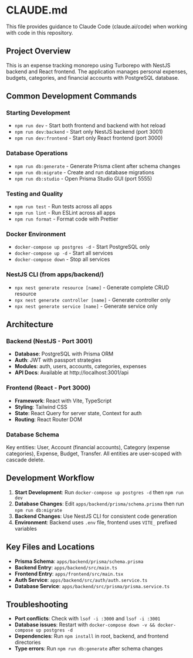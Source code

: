 # CLAUDE.md

This file provides guidance to Claude Code (claude.ai/code) when working with code in this repository.

## Project Overview

This is an expense tracking monorepo using Turborepo with NestJS backend and React frontend. The application manages personal expenses, budgets, categories, and financial accounts with PostgreSQL database.

## Common Development Commands

### Starting Development
- `npm run dev` - Start both frontend and backend with hot reload
- `npm run dev:backend` - Start only NestJS backend (port 3001)
- `npm run dev:frontend` - Start only React frontend (port 3000)

### Database Operations
- `npm run db:generate` - Generate Prisma client after schema changes
- `npm run db:migrate` - Create and run database migrations
- `npm run db:studio` - Open Prisma Studio GUI (port 5555)

### Testing and Quality
- `npm run test` - Run tests across all apps
- `npm run lint` - Run ESLint across all apps
- `npm run format` - Format code with Prettier

### Docker Environment
- `docker-compose up postgres -d` - Start PostgreSQL only
- `docker-compose up -d` - Start all services
- `docker-compose down` - Stop all services

### NestJS CLI (from apps/backend/)
- `npx nest generate resource [name]` - Generate complete CRUD resource
- `npx nest generate controller [name]` - Generate controller only
- `npx nest generate service [name]` - Generate service only

## Architecture

### Backend (NestJS - Port 3001)
- **Database**: PostgreSQL with Prisma ORM
- **Auth**: JWT with passport strategies
- **Modules**: auth, users, accounts, categories, expenses
- **API Docs**: Available at http://localhost:3001/api

### Frontend (React - Port 3000)
- **Framework**: React with Vite, TypeScript
- **Styling**: Tailwind CSS
- **State**: React Query for server state, Context for auth
- **Routing**: React Router DOM

### Database Schema
Key entities: User, Account (financial accounts), Category (expense categories), Expense, Budget, Transfer. All entities are user-scoped with cascade delete.

## Development Workflow

1. **Start Development**: Run `docker-compose up postgres -d` then `npm run dev`
2. **Database Changes**: Edit `apps/backend/prisma/schema.prisma` then run `npm run db:migrate`
3. **Backend Changes**: Use NestJS CLI for consistent code generation
4. **Environment**: Backend uses `.env` file, frontend uses `VITE_` prefixed variables

## Key Files and Locations

- **Prisma Schema**: `apps/backend/prisma/schema.prisma`
- **Backend Entry**: `apps/backend/src/main.ts`
- **Frontend Entry**: `apps/frontend/src/main.tsx`
- **Auth Service**: `apps/backend/src/auth/auth.service.ts`
- **Database Service**: `apps/backend/src/prisma/prisma.service.ts`

## Troubleshooting

- **Port conflicts**: Check with `lsof -i :3000` and `lsof -i :3001`
- **Database issues**: Restart with `docker-compose down -v && docker-compose up postgres -d`
- **Dependencies**: Run `npm install` in root, backend, and frontend directories
- **Type errors**: Run `npm run db:generate` after schema changes